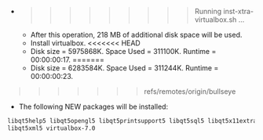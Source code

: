 * >>>>>>>>> Running inst-xtra-virtualbox.sh ...
  * After this operation, 218 MB of additional disk space will be used.
  * Install virtualbox.
<<<<<<< HEAD
  * Disk size = 5975868K. Space Used = 311100K. Runtime = 00:00:00:17.
=======
  * Disk size = 6283584K. Space Used = 311244K. Runtime = 00:00:00:23.
>>>>>>> refs/remotes/origin/bullseye
  * The following NEW packages will be installed:
  ```bash
libqt5help5 libqt5opengl5 libqt5printsupport5 libqt5sql5 libqt5x11extras5*
libqt5xml5 virtualbox-7.0
  ```
